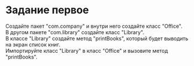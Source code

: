 # Задание первое

Создайте пакет "com.company" и внутри него создайте класс "Office".  
В другом пакете "com.library" создайте класс "Library".  
В классе "Library" создайте метод "printBooks", который будет выводить на экран список книг.  
Импортируйте класс "Library" в класс "Office" и вызовите метод "printBooks".
